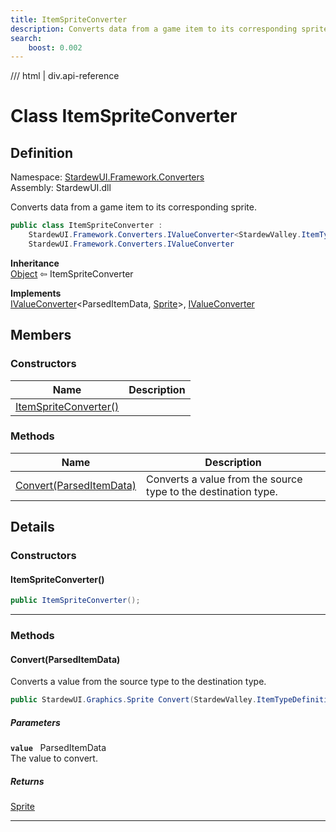 ```yaml
---
title: ItemSpriteConverter
description: Converts data from a game item to its corresponding sprite.
search:
    boost: 0.002
---
```


<link rel="stylesheet" href="/StardewUI/stylesheets/reference.css" />

/// html | div.api-reference

# Class ItemSpriteConverter

## Definition

<div class="api-definition" markdown>

Namespace: [StardewUI.Framework.Converters](index.md)  
Assembly: StardewUI.dll  

</div>

Converts data from a game item to its corresponding sprite.

```cs
public class ItemSpriteConverter : 
    StardewUI.Framework.Converters.IValueConverter<StardewValley.ItemTypeDefinitions.ParsedItemData, StardewUI.Graphics.Sprite>, 
    StardewUI.Framework.Converters.IValueConverter
```

**Inheritance**  
[Object](https://learn.microsoft.com/en-us/dotnet/api/system.object) ⇦ ItemSpriteConverter

**Implements**  
[IValueConverter](ivalueconverter-2.md)<ParsedItemData, [Sprite](../../graphics/sprite.md)>, [IValueConverter](ivalueconverter.md)

## Members

### Constructors

 | Name | Description |
| --- | --- |
| [ItemSpriteConverter()](#itemspriteconverter) |  | 

### Methods

 | Name | Description |
| --- | --- |
| [Convert(ParsedItemData)](#convertparseditemdata) | Converts a value from the source type to the destination type. | 

## Details

### Constructors

#### ItemSpriteConverter()



```cs
public ItemSpriteConverter();
```

-----

### Methods

#### Convert(ParsedItemData)

Converts a value from the source type to the destination type.

```cs
public StardewUI.Graphics.Sprite Convert(StardewValley.ItemTypeDefinitions.ParsedItemData value);
```

##### Parameters

**`value`** &nbsp; ParsedItemData  
The value to convert.

##### Returns

[Sprite](../../graphics/sprite.md)

-----

